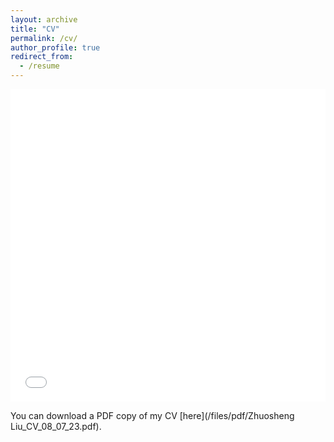 ```yaml
---
layout: archive
title: "CV"
permalink: /cv/
author_profile: true
redirect_from:
  - /resume
---
```


<iframe src="/files/Zhuosheng_Liu_CV_08_07_23.pdf" width="100%" height="500" frameborder="no" border="0" marginwidth="0" marginheight="0"></iframe>

You can download a PDF copy of my CV [here](/files/pdf/Zhuosheng Liu_CV_08_07_23.pdf).
